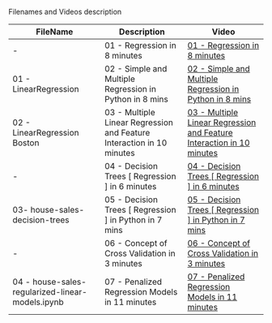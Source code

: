 Filenames and Videos description 

|  FileName  |  Description | Video    |                  
|---|---|---|                       
| -  |   01 - Regression in 8 minutes        | [01 - Regression in 8 minutes](https://youtu.be/Dg1X2o0RppY)                    
| 01 - LinearRegression  |   02 - Simple and Multiple Regression in Python in 8 mins        | [02 - Simple and Multiple Regression in Python in 8 mins](https://youtu.be/X6A_cufSZ0I)           
| 02 - LinearRegression Boston |   03 - Multiple Linear Regression and Feature Interaction in 10 minutes   | [03 - Multiple Linear Regression and Feature Interaction in 10 minutes](https://youtu.be/sCIg5Y5zoa0)       
| - |   04 - Decision Trees [ Regression ] in 6 minutes  | [04 - Decision Trees [ Regression ] in 6 minutes](https://youtu.be/btng0BhiS6E)        
| 03- house-sales-decision-trees |   05  - Decision Trees [ Regression ] in Python in 7 mins   | [05  - Decision Trees [ Regression ] in Python in 7 mins](https://youtu.be/qOHSbDHRVJM)        
| - |   06 - Concept of Cross Validation in 3 minutes   | [06 - Concept of Cross Validation in 3 minutes](https://youtu.be/KoCEa0vxZxU)     
| 04 - house-sales-regularized-linear-models.ipynb |   07 - Penalized Regression Models in 11 minutes   | [07 - Penalized Regression Models in 11 minutes](https://youtu.be/AatR5jz3KMQ)     
